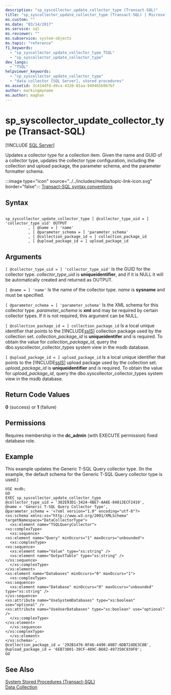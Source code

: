 ```yaml
---
description: "sp_syscollector_update_collector_type (Transact-SQL)"
title: "sp_syscollector_update_collector_type (Transact-SQL) | Microsoft Docs"
ms.custom: ""
ms.date: "03/14/2017"
ms.service: sql
ms.reviewer: ""
ms.subservice: system-objects
ms.topic: "reference"
f1_keywords: 
  - "sp_syscollector_update_collector_type_TSQL"
  - "sp_syscollector_update_collector_type"
dev_langs: 
  - "TSQL"
helpviewer_keywords: 
  - "sp_syscollector_update_collector_type"
  - "data collector [SQL Server], stored procedures"
ms.assetid: 3c414dfd-d9ca-4320-81aa-949465b967bf
author: markingmyname
ms.author: maghan
---
```

# sp_syscollector_update_collector_type (Transact-SQL)
[!INCLUDE [SQL Server](../../includes/applies-to-version/sqlserver.md)]

  Updates a collector type for a collection item. Given the name and GUID of a collector type, updates the collector type configuration, including the collection and upload package, the parameter schema, and the parameter formatter schema.  
  
 :::image type="icon" source="../../includes/media/topic-link-icon.svg" border="false"::: [Transact-SQL syntax conventions](../../t-sql/language-elements/transact-sql-syntax-conventions-transact-sql.md)  
  
## Syntax  
  
```  
  
sp_syscollector_update_collector_type [ @collector_type_uid = ] 'collector_type_uid' OUTPUT  
          , [ @name = ] 'name'  
          , [ @parameter_schema = ] 'parameter_schema'  
          , [ @collection_package_id = ] collection_package_id  
          , [ @upload_package_id = ] upload_package_id  
```  
  
## Arguments  
`[ @collector_type_uid = ] 'collector_type_uid'`
 Is the GUID for the collector type. *collector_type_uid* is **uniqueidentifier**, and if it is NULL it will be automatically created and returned as OUTPUT.  
  
`[ @name = ] 'name'`
 Is the name of the collector type. *name* is **sysname** and must be specified.  
  
`[ @parameter_schema = ] 'parameter_schema'`
 Is the XML schema for this collector type. *parameter_schema* is **xml** and may be required by certain collector types. If it is not required, this argument can be NULL.  
  
`[ @collection_package_id = ] collection_package_id`
 Is a local unique identifier that points to the [!INCLUDE[ssIS](../../includes/ssis-md.md)] collection package used by the collection set. *collection_package_id* is **uniqueidentifer** and is required. To obtain the value for *collection_package_id*, query the dbo.syscollector_collector_types system view in the msdb database.  
  
`[ @upload_package_id = ] upload_package_id`
 Is a local unique identifier that points to the [!INCLUDE[ssIS](../../includes/ssis-md.md)] upload package used by the collection set. *upload_package_id* is **uniqueidentifier** and is required. To obtain the value for *upload_package_id*, query the dbo.syscollector_collector_types system view in the msdb database.  
  
## Return Code Values  
 **0** (success) or **1** (failure)  
  
## Permissions  
 Requires membership in the **dc_admin** (with EXECUTE permission) fixed database role.  
  
## Example  
 This example updates the Generic T-SQL Query collector type. (In the example, the default schema for the Generic T-SQL Query collector type is used.)  
  
```  
USE msdb;  
GO  
EXEC sp_syscollector_update_collector_type  
@collector_type_uid = '302E93D1-3424-4BE7-AA8E-84813ECF2419',  
@name = 'Generic T-SQL Query Collector Type',  
@parameter_schema = '<?xml version="1.0" encoding="utf-8"?>  
<xs:schema xmlns:xs="http://www.w3.org/2001/XMLSchema" targetNamespace="DataCollectorType">  
  <xs:element name="TSQLQueryCollector">  
<xs:complexType>  
  <xs:sequence>  
<xs:element name="Query" minOccurs="1" maxOccurs="unbounded">  
  <xs:complexType>  
<xs:sequence>  
  <xs:element name="Value" type="xs:string" />  
  <xs:element name="OutputTable" type="xs:string" />  
</xs:sequence>  
  </xs:complexType>  
</xs:element>  
<xs:element name="Databases" minOccurs="0" maxOccurs="1">  
  <xs:complexType>  
<xs:sequence>  
  <xs:element name="Database" minOccurs="0" maxOccurs="unbounded" type="xs:string" />  
</xs:sequence>  
<xs:attribute name="UseSystemDatabases" type="xs:boolean" use="optional" />  
<xs:attribute name="UseUserDatabases" type="xs:boolean" use="optional" />  
  </xs:complexType>  
</xs:element>  
  </xs:sequence>  
</xs:complexType>  
  </xs:element>  
</xs:schema>',  
@collection_package_id = '292B1476-0F46-4490-A9B7-6DB724DE3C0B',  
@upload_package_id = '6EB73801-39CF-489C-B682-497350C939F0';  
GO  
```  
  
## See Also  
 [System Stored Procedures &#40;Transact-SQL&#41;](../../relational-databases/system-stored-procedures/system-stored-procedures-transact-sql.md)   
 [Data Collection](../../relational-databases/data-collection/data-collection.md)  
  
  
